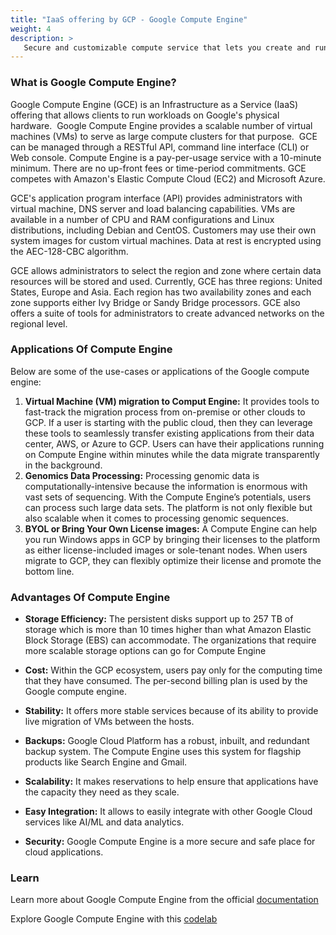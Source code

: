 ```yaml
---
title: "IaaS offering by GCP - Google Compute Engine"
weight: 4
description: >
   Secure and customizable compute service that lets you create and run virtual machines on Google’s infrastructure.
---
```



### What is Google Compute Engine?

Google Compute Engine (GCE) is an Infrastructure as a Service (IaaS) offering that allows clients to run workloads on Google's physical hardware. 
Google Compute Engine provides a scalable number of virtual machines (VMs) to serve as large compute clusters for that purpose.  GCE can be managed through a RESTful API, command line interface (CLI) or Web console. Compute Engine is a pay-per-usage service with a 10-minute minimum. There are no up-front fees or time-period commitments. GCE competes with Amazon's Elastic Compute Cloud (EC2) and Microsoft Azure.

GCE's application program interface (API) provides administrators with virtual machine, DNS server and load balancing capabilities. VMs are available in a number of CPU and RAM configurations and Linux distributions, including Debian and CentOS. Customers may use their own system images for custom virtual machines. Data at rest is encrypted using the AEC-128-CBC algorithm.

GCE allows administrators to select the region and zone where certain data resources will be stored and used. Currently, GCE has three regions: United States, Europe and Asia. Each region has two availability zones and each zone supports either Ivy Bridge or Sandy Bridge processors. GCE also offers a suite of tools for administrators to create advanced networks on the regional level. 
 
 

### Applications Of Compute Engine

Below are some of the use-cases or applications of the Google compute engine:
1. **Virtual Machine (VM) migration to Comput Engine:** It provides tools to fast-track the migration process from on-premise or other clouds to GCP. If a user is starting with the public cloud, then they can leverage these tools to seamlessly transfer existing applications from their data center, AWS, or Azure to GCP. Users can have their applications running on Compute Engine within minutes while the data migrate transparently in the background.
2.  **Genomics Data Processing:** Processing genomic data is computationally-intensive because the information is enormous with vast sets of sequencing. With the Compute Engine’s potentials, users can process such large data sets. The platform is not only flexible but also scalable when it comes to processing genomic sequences.
3. **BYOL or Bring Your Own License images:** A Compute Engine can help you run Windows apps in GCP by bringing their licenses to the platform as either license-included images or sole-tenant nodes. When users migrate to GCP, they can flexibly optimize their license and promote the bottom line.

### Advantages Of Compute Engine

- **Storage Efficiency:** The persistent disks support up to 257 TB of storage which is more than 10 times higher than what Amazon Elastic Block Storage (EBS) can accommodate. The organizations that require more scalable storage options can go for Compute Engine
- **Cost:** Within the GCP ecosystem, users pay only for the computing time that they have consumed. The per-second billing plan is used by the Google compute engine.
- **Stability:** It offers more stable services because of its ability to provide live migration of VMs between the hosts.
- **Backups:** Google Cloud Platform has a robust, inbuilt, and redundant backup system. The Compute Engine uses this system for flagship products like Search Engine and Gmail.
- **Scalability:** It makes reservations to help ensure that applications have the capacity they need as they scale.

- **Easy Integration:** It allows to easily integrate with other Google Cloud services like AI/ML and data analytics.
- **Security:** Google Compute Engine is a more secure and safe place for cloud applications.

### Learn

Learn more about Google Compute Engine from the official [documentation](https://cloud.google.com/compute/docs)

Explore Google Compute Engine with this [codelab](https://codelabs.developers.google.com/codelabs/cloud-compute-engine#0)


